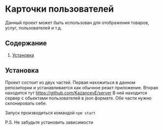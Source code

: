 # Карточки пользователей

Данный проект может быть использован для отображения товаров, услуг, пользователей и т.д.

## Содержание

1. [Установка](#установка)

## Установка

Проект состоит из двух частей.
Первая нахожиться в данном репозитории и устанавливается как обычное реакт приложение.
Вторая находится тут https://github.com/KazancevE/server
В ней находится сервер с обьектами пользователей в json формате.
Обе части нужно склонировать себе.

Запуск производиться командой `npm start`

P.S. 
Не забудьте установить зависимости
